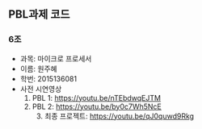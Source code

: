 PBL과제 코드
 --------------
 ### **6조**
 - 과목: 마이크로 프로세서
 - 이름: 원주혜
 - 학번: 2015136081
 - 사전 시연영상 
   1. PBL 1: https://youtu.be/nTEbdwqEJTM
   2. PBL 2: https://youtu.be/by0c7Wh5NcE <br>
   3. 최종 프로젝트: https://youtu.be/qJ0quwd9Rkg
